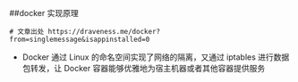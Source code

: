 ##docker 实现原理
```
# 文章出处 https://draveness.me/docker?from=singlemessage&isappinstalled=0
```
- Docker 通过 Linux 的命名空间实现了网络的隔离，又通过 iptables 进行数据包转发，让 Docker 容器能够优雅地为宿主机器或者其他容器提供服务
